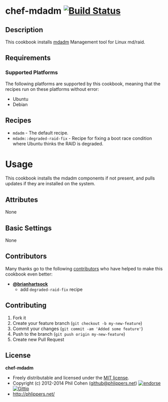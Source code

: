 # chef-mdadm  [![Build Status](https://travis-ci.org/phlipper/chef-mdadm.png)](https://travis-ci.org/phlipper/chef-mdadm)

## Description

This cookbook installs [mdadm](http://neil.brown.name/git/mdadm) Management tool for Linux md/raid.

## Requirements


### Supported Platforms

The following platforms are supported by this cookbook, meaning that the recipes run on these platforms without error:

* Ubuntu
* Debian


## Recipes

* `mdadm` - The default recipe.
* `mdadm::degraded-raid-fix` - Recipe for fixing a boot race condition where Ubuntu thinks the RAID is degraded.

# Usage

This cookbook installs the mdadm components if not present, and pulls updates if they are installed on the system.


## Attributes

None


## Basic Settings

None


## Contributors

Many thanks go to the following [contributors](https://github.com/phlipper/chef-mdadm/graphs/contributors) who have helped to make this cookbook even better:

* **[@brianhartsock](https://github.com/brianhartsock)**
    * add `degraded-raid-fix` recipe


## Contributing

1. Fork it
2. Create your feature branch (`git checkout -b my-new-feature`)
3. Commit your changes (`git commit -am 'Added some feature'`)
4. Push to the branch (`git push origin my-new-feature`)
5. Create new Pull Request


## License

**chef-mdadm**

* Freely distributable and licensed under the [MIT license](http://phlipper.mit-license.org/2012-2014/license.html).
* Copyright (c) 2012-2014 Phil Cohen (github@phlippers.net) [![endorse](http://api.coderwall.com/phlipper/endorsecount.png)](http://coderwall.com/phlipper)  [![Gittip](http://img.shields.io/gittip/phlipper.png)](https://www.gittip.com/phlipper/)
* http://phlippers.net/
